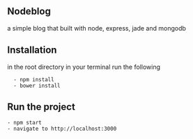 ## Nodeblog
a simple blog that built with node, express, jade and mongodb

## Installation
in the root directory in your terminal run the following
```shell
  - npm install
  - bower install
```
## Run the project
```shell
- npm start
- navigate to http://localhost:3000
```
